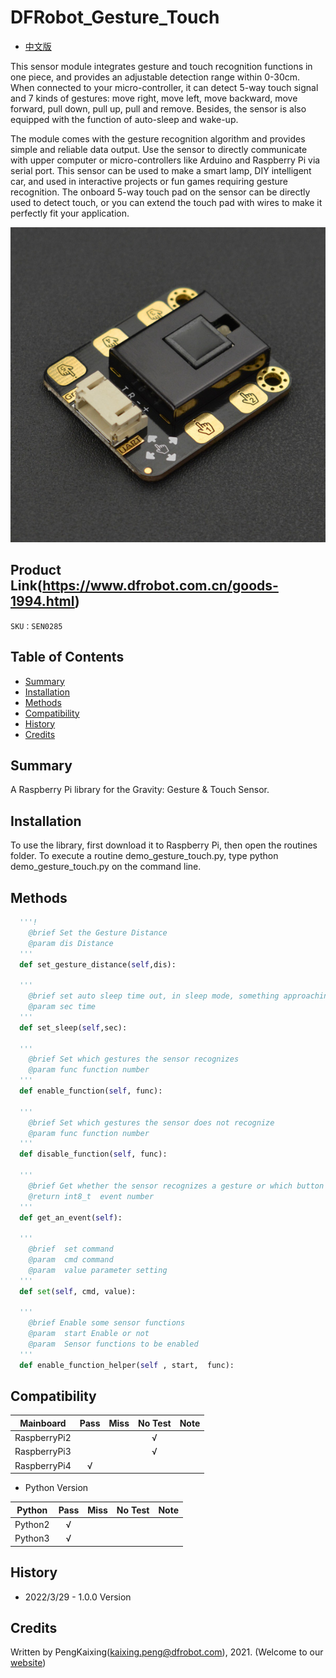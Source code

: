 # DFRobot_Gesture_Touch

- [中文版](./README_CN.md)

This sensor module integrates gesture and touch recognition functions in one piece, and provides an adjustable detection range within 0-30cm. When connected to your micro-controller, it can detect 5-way touch signal and 7 kinds of gestures: move right, move left, move backward, move forward, pull down, pull up, pull and remove. Besides, the sensor is also equipped with the function of auto-sleep and wake-up.

The module comes with the gesture recognition algorithm and provides simple and reliable data output. Use the sensor to directly communicate with upper computer or micro-controllers like Arduino and Raspberry Pi via serial port. This sensor can be used to make a smart lamp, DIY intelligent car, and used in interactive projects or fun games requiring gesture recognition. The onboard 5-way touch pad on the sensor can be directly used to detect touch, or you can extend the touch pad with wires to make it perfectly fit your application.

![正反面svg效果图](../../resources/images/SEN0285.png)

## Product Link(https://www.dfrobot.com.cn/goods-1994.html)

    SKU：SEN0285

## Table of Contents

* [Summary](#summary)
* [Installation](#installation)
* [Methods](#methods)
* [Compatibility](#compatibility)
* [History](#history)
* [Credits](#credits)

## Summary

A Raspberry Pi library for the Gravity: Gesture & Touch Sensor.

## Installation

To use the library, first download it to Raspberry Pi, then open the routines folder. To execute a routine demo_gesture_touch.py, type python demo_gesture_touch.py on the command line.

## Methods

```python
  '''!
    @brief Set the Gesture Distance 
    @param dis Distance
  '''
  def set_gesture_distance(self,dis):

  '''
    @brief set auto sleep time out, in sleep mode, something approaching will wake it up
    @param sec time  
  '''
  def set_sleep(self,sec):

  '''
    @brief Set which gestures the sensor recognizes
    @param func function number
  '''
  def enable_function(self, func):

  '''
    @brief Set which gestures the sensor does not recognize
    @param func function number
  '''
  def disable_function(self, func):

  '''
    @brief Get whether the sensor recognizes a gesture or which button is being touched
    @return int8_t  event number
  '''
  def get_an_event(self):

  '''
    @brief  set command
    @param  cmd command
    @param  value parameter setting
  '''
  def set(self, cmd, value):

  ''' 
    @brief Enable some sensor functions
    @param  start Enable or not
    @param  Sensor functions to be enabled
  '''
  def enable_function_helper(self , start,  func):  
```

## Compatibility

| Mainboard         | Pass | Miss | No Test | Note |
| ------------ | :--: | :----: | :----: | :--: |
| RaspberryPi2 |      |        |   √    |      |
| RaspberryPi3 |      |        |   √    |      |
| RaspberryPi4 |  √   |        |        |      |

* Python Version

| Python  | Pass | Miss | No Test | Note |
| ------- | :--: | :----: | :----: | ---- |
| Python2 |  √   |        |        |      |
| Python3 |  √   |        |        |      |

## History

- 2022/3/29 - 1.0.0 Version

## Credits

Written by PengKaixing(kaixing.peng@dfrobot.com), 2021. (Welcome to our [website](https://www.dfrobot.com/))
